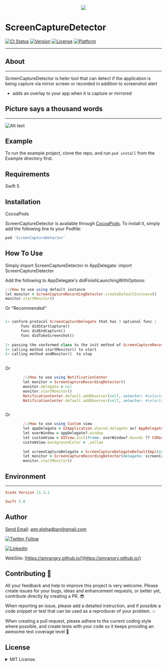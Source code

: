 
<p align="center">
  <img src ="https://github.com/amrangry/ScreenCaptureDetector/blob/master/Example/ScreenCaptureDetector/Images.xcassets/icon.imageset/icon.png?raw=true"/>
</p>

# ScreenCaptureDetector

[![CI Status](https://img.shields.io/travis/amrangry/ScreenCaptureDetector.svg?style=flat)](https://travis-ci.org/amrangry/ScreenCaptureDetector)
[![Version](https://img.shields.io/cocoapods/v/ScreenCaptureDetector.svg?style=flat)](https://cocoapods.org/pods/ScreenCaptureDetector)
[![License](https://img.shields.io/cocoapods/l/ScreenCaptureDetector.svg?style=flat)](https://cocoapods.org/pods/ScreenCaptureDetector)
[![Platform](https://img.shields.io/cocoapods/p/ScreenCaptureDetector.svg?style=flat)](https://cocoapods.org/pods/ScreenCaptureDetector)

---

##  About
---
  ScreenCaptureDetector is heler tool that can detect if the application is being capture via mirror screen or recorded in addition to screenshot alert 
   * adds an overlay to your app when it is capture or mirrored


##  Picture says a thousand words
---

![Alt text](https://github.com/amrangry/ScreenCaptureDetector/blob/master/Example/ScreenCaptureDetector/Images.xcassets/screendetector.dataset/screendetector.gif?raw=true "Screen Player")


## Example

To run the example project, clone the repo, and run `pod install` from the Example directory first.

## Requirements

Swift 5 

## Installation

CocoaPods

ScreenCaptureDetector is available through [CocoaPods](https://cocoapods.org). To install
it, simply add the following line to your Podfile:

```ruby
pod 'ScreenCaptureDetector'
```

## How To Use

Simply import ScreenCaptureDetector in AppDelegate:
import ScreenCaptureDetector

Add the following to AppDelegate's didFinishLaunchingWithOptions:
```ruby
///How to use using default instance
let monitor = ScreenCaptureRecordingDetector.createDafaultInstnace()
monitor.startMonitor()
```
Or "Recommended"
```ruby

1- conform protocol ScreenCaptureDelegate that has 3 optional func :
       func didStartCapture()
       func didEndCapture()
       func didTakeScreenshot()
       
2- passing the conformed class to the init method of ScreenCaptureRecordingDetector
3- calling method startMonitor() to start
4- calling method endMonitor()  to stop 
  
``` 
Or
```ruby
        ///How to use using NotificationCenter
        let monitor = ScreenCaptureRecordingDetector()
        monitor.delegate = nil
        monitor.startMonitor()
        NotificationCenter.default.addObserver(self, selector: #selector(showScreen), name: .screenCapturingStarted, object: nil)
        NotificationCenter.default.addObserver(self, selector: #selector(dimissScreen), name: .screenCapturingEnded, object: nil)
       
```   
Or
```ruby
        ///How to use using Custom view
        let appDelegate = UIApplication.shared.delegate as? AppDelegate
        let overWindow = appDelegate?.window
        let customView = UIView.init(frame: overWindow?.bounds ?? CGRect.init(x: 0, y: 0, width: 200, height: 200))
        customView.backgroundColor = .yellow
        
        let screenCaptureDelegate = ScreenCaptureDelegateDefaultImpl(suspendView: customView, drawOver: overWindow)
        let monitor = ScreenCaptureRecordingDetector(delegate: screenCaptureDelegate)
        monitor.startMonitor()
``` 
## Environment
---
```ruby
Xcode Version 11.3.1
```
```ruby
Swift 5.0
```

## Author
[Send Email](mailto:amr.elghadban@gmail.com?subject=I%20checked%20your%20GitHub%20repo!): <a href="mailto:amr.elghadban@gmail.com">amr.elghadban@gmail.com</a>

[![Twitter Follow](https://img.shields.io/twitter/follow/amr_elghadban?style=social)](https://twitter.com/intent/follow?screen_name=amr_elghadban)

[![Linkedin](https://img.shields.io/badge/Lets%20Connect%20via-LinkedIn-blue)](https://www.linkedin.com/in/amrelghadban/)

WebSite: [https://amrangry.github.io/](https://amrangry.github.io/)

## Contributing 🤘
All your feedback and help to improve this project is very welcome. Please create issues for your bugs, ideas and enhancement requests, or better yet, contribute directly by creating a PR. 😎

When reporting an issue, please add a detailed instruction, and if possible a code snippet or test that can be used as a reproducer of your problem. 💥

When creating a pull request, please adhere to the current coding style where possible, and create tests with your code so it keeps providing an awesome test coverage level 💪

## License
<details>
<summary>MIT License.</summary>
Distributed under MIT License.
Copyright 2025 Amr Elghadban
</details>

